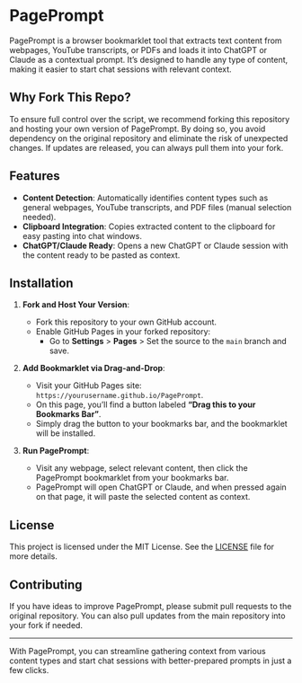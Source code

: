 # PagePrompt

PagePrompt is a browser bookmarklet tool that extracts text content from webpages, YouTube transcripts, or PDFs and loads it into ChatGPT or Claude as a contextual prompt. It’s designed to handle any type of content, making it easier to start chat sessions with relevant context.

## Why Fork This Repo?

To ensure full control over the script, we recommend forking this repository and hosting your own version of PagePrompt. By doing so, you avoid dependency on the original repository and eliminate the risk of unexpected changes. If updates are released, you can always pull them into your fork.

## Features
- **Content Detection**: Automatically identifies content types such as general webpages, YouTube transcripts, and PDF files (manual selection needed).
- **Clipboard Integration**: Copies extracted content to the clipboard for easy pasting into chat windows.
- **ChatGPT/Claude Ready**: Opens a new ChatGPT or Claude session with the content ready to be pasted as context.

## Installation

1. **Fork and Host Your Version**:
   - Fork this repository to your own GitHub account.
   - Enable GitHub Pages in your forked repository:
     - Go to **Settings** > **Pages** > Set the source to the `main` branch and save.
   
2. **Add Bookmarklet via Drag-and-Drop**:
   - Visit your GitHub Pages site: `https://yourusername.github.io/PagePrompt`.
   - On this page, you’ll find a button labeled **“Drag this to your Bookmarks Bar”**. 
   - Simply drag the button to your bookmarks bar, and the bookmarklet will be installed.

3. **Run PagePrompt**:
   - Visit any webpage, select relevant content, then click the PagePrompt bookmarklet from your bookmarks bar.
   - PagePrompt will open ChatGPT or Claude, and when pressed again on that page, it will paste the selected content as context.

## License

This project is licensed under the MIT License. See the [LICENSE](LICENSE) file for more details.

## Contributing
If you have ideas to improve PagePrompt, please submit pull requests to the original repository. You can also pull updates from the main repository into your fork if needed.

---

With PagePrompt, you can streamline gathering context from various content types and start chat sessions with better-prepared prompts in just a few clicks.
